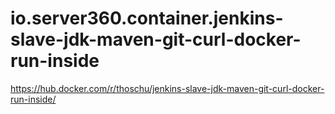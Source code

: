 # io.server360.container.jenkins-slave-jdk-maven-git-curl-docker-run-inside
https://hub.docker.com/r/thoschu/jenkins-slave-jdk-maven-git-curl-docker-run-inside/
